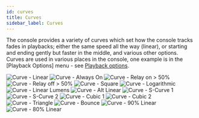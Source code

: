 ```yaml
---
id: curves 
title: Curves
sidebar_label: Curves
---
```


The console provides a variety of curves which set how the console
tracks fades in playbacks; either the same speed all the way (linear),
or starting and ending gently but faster in the middle, and various
other options. Curves are used in various places in the console, one
example is in the \[Playback Options\] menu - see [Playback
options](../playback-options).

![Curve - Linear](/docs/images/image337.png)
![Curve - Always On](/docs/images/image338.png)
![Curve - Relay on > 50%](/docs/images/image339.png)
![Curve - Relay off > 50%](/docs/images/image340.png)
![Curve - Square](/docs/images/image341.png)
![Curve - Logarithmic](/docs/images/image342.png)
![Curve - Linear Lumens](/docs/images/image343.png)
![Curve - Alt Linear](/docs/images/image344.png)
![Curve - S-Curve 1](/docs/images/image345.png)
![Curve - S-Curve 2](/docs/images/image346.png)
![Curve - Cubic 1](/docs/images/image347.png)
![Curve - Cubic 2](/docs/images/image348.png)
![Curve - Triangle](/docs/images/image349.png)
![Curve - Bounce](/docs/images/image350.png)
![Curve - 90% Linear](/docs/images/image351.png)
![Curve - 80% Linear](/docs/images/image352.png)
